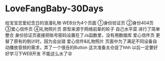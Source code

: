 # LoveFangBaby-30Days
给宝宝恋爱纪念日的浪漫礼物
WEB分为4个页面 ①身份验证页 ②身份404页 ③爱心信件页 ④礼物照片页
原型来源于网络前辈的轮子 自己水平菜 进行了简单整合
身份验证页直接把账号密码设置在了Js函数里，没有用数据库
爱心信件页 更替了原有的倒计时，因为会出错
爱心信件&礼物照片 页面中为了满足不同设备自动播放音频的需求，弄了一个很丑的Button
这次准备太仓促了hhh 以后一定要好好学习下WEB开发 不能这么水了😵
